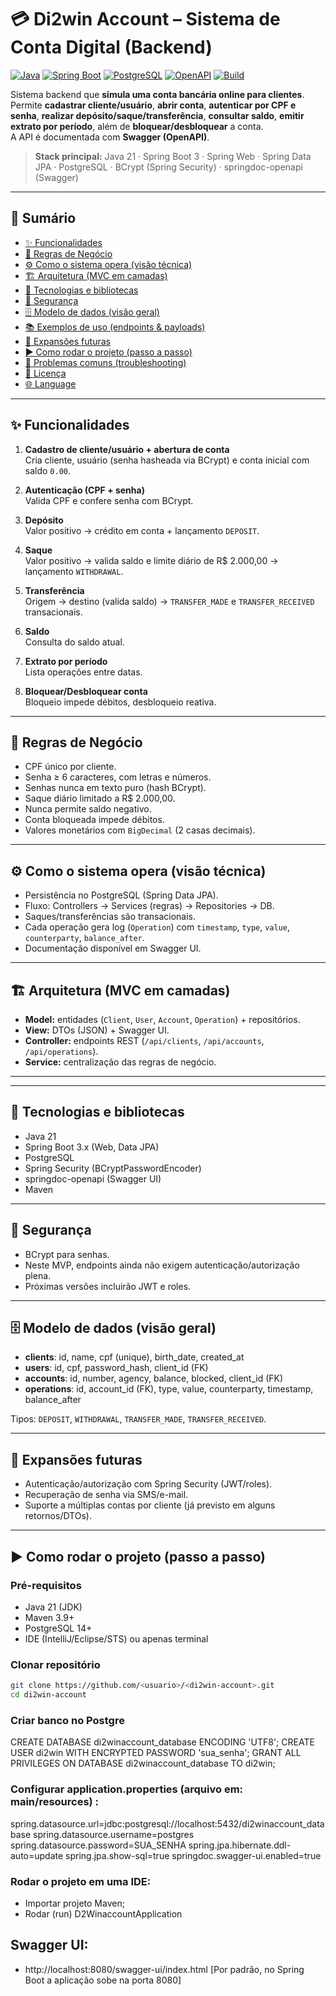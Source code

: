 # 💳 Di2win Account – Sistema de Conta Digital (Backend)

[![Java](https://img.shields.io/badge/Java-21-ED8B00?logo=java&logoColor=white)](#)
[![Spring Boot](https://img.shields.io/badge/Spring%20Boot-3.x-6DB33F?logo=springboot&logoColor=white)](#)
[![PostgreSQL](https://img.shields.io/badge/PostgreSQL-14%2B-336791?logo=postgresql&logoColor=white)](#)
[![OpenAPI](https://img.shields.io/badge/Swagger-OpenAPI%203-85EA2D?logo=swagger&logoColor=white)](#)
[![Build](https://img.shields.io/badge/Build-Maven-C71A36?logo=apachemaven&logoColor=white)](#)

Sistema backend que **simula uma conta bancária online para clientes**.  
Permite **cadastrar cliente/usuário**, **abrir conta**, **autenticar por CPF e senha**, **realizar depósito/saque/transferência**, **consultar saldo**, **emitir extrato por período**, além de **bloquear/desbloquear** a conta.  
A API é documentada com **Swagger (OpenAPI)**.

> **Stack principal:** Java 21 · Spring Boot 3 · Spring Web · Spring Data JPA · PostgreSQL · BCrypt (Spring Security) · springdoc-openapi (Swagger)

---

## 🧭 Sumário

- [✨ Funcionalidades](#-funcionalidades)
- [📐 Regras de Negócio](#-regras-de-negócio)
- [⚙️ Como o sistema opera (visão técnica)](#️-como-o-sistema-opera-visão-técnica)
- [🏗️ Arquitetura (MVC em camadas)](#️-arquitetura-mvc-em-camadas)
- [🧰 Tecnologias e bibliotecas](#-tecnologias-e-bibliotecas)
- [🔐 Segurança](#-segurança)
- [🗄️ Modelo de dados (visão geral)](#️-modelo-de-dados-visão-geral)
- [📚 Exemplos de uso (endpoints & payloads)](#-exemplos-de-uso-endpoints--payloads)
- [🔮 Expansões futuras](#-expansões-futuras)
- [▶️ Como rodar o projeto (passo a passo)](#️-como-rodar-o-projeto-passo-a-passo)
- [🐞 Problemas comuns (troubleshooting)](#-problemas-comuns-troubleshooting)
- [📄 Licença](#-licença)
- [🌐 Language](#-language)

---

## ✨ Funcionalidades

1. **Cadastro de cliente/usuário + abertura de conta**  
   Cria cliente, usuário (senha hasheada via BCrypt) e conta inicial com saldo `0.00`.

2. **Autenticação (CPF + senha)**  
   Valida CPF e confere senha com BCrypt.

3. **Depósito**  
   Valor positivo → crédito em conta + lançamento `DEPOSIT`.

4. **Saque**  
   Valor positivo → valida saldo e limite diário de R$ 2.000,00 → lançamento `WITHDRAWAL`.

5. **Transferência**  
   Origem → destino (valida saldo) → `TRANSFER_MADE` e `TRANSFER_RECEIVED` transacionais.

6. **Saldo**  
   Consulta do saldo atual.

7. **Extrato por período**  
   Lista operações entre datas.

8. **Bloquear/Desbloquear conta**  
   Bloqueio impede débitos, desbloqueio reativa.

---

## 📐 Regras de Negócio

- CPF único por cliente.  
- Senha ≥ 6 caracteres, com letras e números.  
- Senhas nunca em texto puro (hash BCrypt).  
- Saque diário limitado a R$ 2.000,00.  
- Nunca permite saldo negativo.  
- Conta bloqueada impede débitos.  
- Valores monetários com `BigDecimal` (2 casas decimais).  

---

## ⚙️ Como o sistema opera (visão técnica)

- Persistência no PostgreSQL (Spring Data JPA).  
- Fluxo: Controllers → Services (regras) → Repositories → DB.  
- Saques/transferências são transacionais.  
- Cada operação gera log (`Operation`) com `timestamp`, `type`, `value`, `counterparty`, `balance_after`.  
- Documentação disponível em Swagger UI.  

---

## 🏗️ Arquitetura (MVC em camadas)

- **Model:** entidades (`Client`, `User`, `Account`, `Operation`) + repositórios.  
- **View:** DTOs (JSON) + Swagger UI.  
- **Controller:** endpoints REST (`/api/clients`, `/api/accounts`, `/api/operations`).  
- **Service:** centralização das regras de negócio.

---


---

## 🧰 Tecnologias e bibliotecas

- Java 21  
- Spring Boot 3.x (Web, Data JPA)  
- PostgreSQL  
- Spring Security (BCryptPasswordEncoder)  
- springdoc-openapi (Swagger UI)  
- Maven  

---

## 🔐 Segurança

- BCrypt para senhas.  
- Neste MVP, endpoints ainda não exigem autenticação/autorização plena.  
- Próximas versões incluirão JWT e roles.  

---

## 🗄️ Modelo de dados (visão geral)

- **clients**: id, name, cpf (unique), birth_date, created_at  
- **users**: id, cpf, password_hash, client_id (FK)  
- **accounts**: id, number, agency, balance, blocked, client_id (FK)  
- **operations**: id, account_id (FK), type, value, counterparty, timestamp, balance_after  

Tipos: `DEPOSIT`, `WITHDRAWAL`, `TRANSFER_MADE`, `TRANSFER_RECEIVED`.  

---

## 🔮 Expansões futuras

- Autenticação/autorização com Spring Security (JWT/roles).  
- Recuperação de senha via SMS/e-mail.  
- Suporte a múltiplas contas por cliente (já previsto em alguns retornos/DTOs).  

---

## ▶️ Como rodar o projeto (passo a passo)

### Pré-requisitos
- Java 21 (JDK)  
- Maven 3.9+  
- PostgreSQL 14+  
- IDE (IntelliJ/Eclipse/STS) ou apenas terminal  

### Clonar repositório
```bash
git clone https://github.com/<usuario>/<di2win-account>.git
cd di2win-account
```

### Criar banco no Postgre 
CREATE DATABASE di2winaccount_database ENCODING 'UTF8';
CREATE USER di2win WITH ENCRYPTED PASSWORD 'sua_senha';
GRANT ALL PRIVILEGES ON DATABASE di2winaccount_database TO di2win;


### Configurar application.properties (arquivo em: main/resources) :

spring.datasource.url=jdbc:postgresql://localhost:5432/di2winaccount_database
spring.datasource.username=postgres
spring.datasource.password=SUA_SENHA
spring.jpa.hibernate.ddl-auto=update
spring.jpa.show-sql=true
springdoc.swagger-ui.enabled=true

### Rodar o projeto em uma IDE:
- Importar projeto Maven;
- Rodar (run) D2WinaccountApplication

## Swagger UI:
- http://localhost:8080/swagger-ui/index.html       [Por padrão, no Spring Boot a aplicação sobe na porta 8080] 


  











